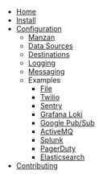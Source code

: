 <!-- docs/_sidebar.md -->
* [Home](/)
* [Install](install.md)
* [Configuration](config/index.md)
   * [Manzan](config/app.md)
   * [Data Sources](config/data.md)
   * [Destinations](config/dests.md)
   * [Logging](config/logging.md)
   * [Messaging](config/messaging.md)
   * Examples
      * [File](config/examples/file.md)
      * [Twilio](config/examples/twilio.md)
      * [Sentry](config/examples/sentry.md)
      * [Grafana Loki](config/examples/grafanaLoki.md)
      * [Google Pub/Sub](config/examples/googlePubSub.md)
      * [ActiveMQ](config/examples/activeMQ.md)
      * [Splunk](config/examples/splunk.md)
      * [PagerDuty](config/examples/pagerDuty.md)
      * [Elasticsearch](config/examples/elasticsearch.md)
* [Contributing](contributing.md)